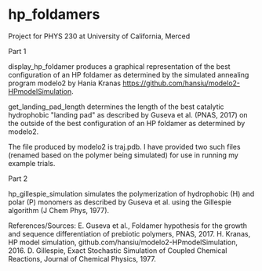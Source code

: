 # hp_foldamers
Project for PHYS 230 at University of  California, Merced

Part 1

display_hp_foldamer produces a graphical representation of the best configuration of an HP foldamer as determined by the simulated annealing program modelo2 by Hania Kranas https://github.com/hansiu/modelo2-HPmodelSimulation.

get_landing_pad_length determines the length of the best catalytic hydrophobic "landing pad" as described by Guseva et al. (PNAS, 2017) on the outside of the best configuration of an HP foldamer as determined by modelo2.

The file produced by modelo2 is traj.pdb. I have provided two such files (renamed based on the polymer being simulated) for use in running my example trials.

Part 2

hp_gillespie_simulation simulates the polymerization of hydrophobic (H) and polar (P) monomers as described by Guseva et al. using the Gillespie algorithm (J Chem Phys, 1977).

References/Sources:
E. Guseva et al., Foldamer hypothesis for the growth and sequence differentiation of prebiotic polymers, PNAS, 2017.
H. Kranas, HP model simulation, github.com/hansiu/modelo2-HPmodelSimulation, 2016.
D. Gillespie, Exact Stochastic Simulation of Coupled Chemical Reactions, Journal of Chemical Physics, 1977.
